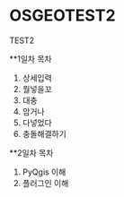 # OSGEOTEST2
TEST2

**1일차 목차
1. 상세입력
2. 뭘넣을꼬
3. 대충
4. 암거나
5. 다넣었다
6. 충돌해결하기


**2일차 목차
1. PyQgis 이해
2. 플러그인 이해

